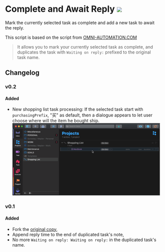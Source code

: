 # Complete and Await Reply ![](https://img.shields.io/badge/-OmniJS-blueviolet)

Mark the currently selected task as complete and add a new task to await the reply.

This script is based on the script from [OMNI-AUTOMATION.COM](https://omni-automation.com/omnifocus/plug-in-complete-await.html)

> It allows you to mark your currently selected task as complete, and duplicates the task with `Waiting on reply:` prefixed to the original task name.

## Changelog

### v0.2

#### Added

- New shopping list task processing: If the selected task start with `purchasingPrefix`, "买" as default, then a dialogue appears to let user choose where will the item he bought ship.
  ![](./image/image-1.gif)

### v0.1

#### Added

- Fork the [original copy](https://omni-automation.com/omnifocus/plug-in-complete-await.html),
- Append reply time to the end of duplicated task's note,
- No more `Waiting on reply: Waiting on reply:` in the duplicated task's name.
